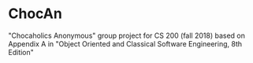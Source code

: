 # ChocAn
"Chocaholics Anonymous" group project for CS 200 (fall 2018) based on Appendix A in "Object Oriented and Classical Software Engineering, 8th Edition"
